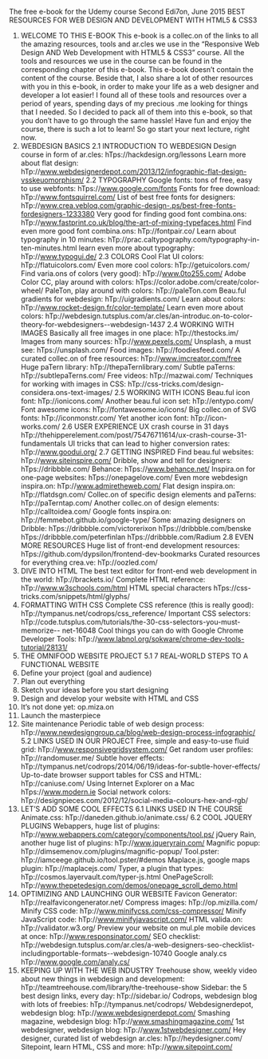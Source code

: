The free e-book for the Udemy course
Second Edi7on, June 2015
BEST RESOURCES FOR WEB
DESIGN AND DEVELOPMENT
WITH HTML5 & CSS3
1. WELCOME TO THIS E-BOOK
This e-book is a collec.on of the links to all the amazing resources, tools and ar.cles
we use in the “Responsive Web Design AND Web Development with HTML5 &
CSS3” course. All the tools and resources we use in the course can be found in the
corresponding chapter of this e-book. This e-book doesn’t contain the content of the
course.
Beside that, I also share a lot of other resources with you in this e-book, in order to
make your life as a web designer and developer a lot easier! I found all of these tools
and resources over a period of years, spending days of my precious .me looking for
things that I needed. So I decided to pack all of them into this e-book, so that you
don’t have to go through the same hassle!
Have fun and enjoy the course, there is such a lot to learn! So go start your next
lecture, right now.
2. WEBDESIGN BASICS
2.1 INTRODUCTION TO WEBDESIGN
Design course in form of ar.cles:
hTps://hackdesign.org/lessons
Learn more about flat design:
hTp://www.webdesignerdepot.com/2013/12/infographic-flat-design-vsskeuomorphism/
2.2 TYPOGRAPHY
Google fonts: tons of free, easy to use webfonts:
hTps://www.google.com/fonts
Fonts for free download:
hTp://www.fontsquirrel.com/
List of best free fonts for designers:
hTp://www.crea.vebloq.com/graphic-design-.ps/best-free-fonts-fordesigners-1233380
Very good for finding good font combina.ons:
hTp://www.fastprint.co.uk/blog/the-art-of-mixing-typefaces.html
Find even more good font combina.ons:
hTp://fontpair.co/
Learn about typography in 10 minutes:
hTp://prac.caltypography.com/typography-in-ten-minutes.html
learn even more about typography:
hTp://www.typogui.de/
2.3 COLORS
Cool Flat UI colors:
hTp://flatuicolors.com/
Even more cool colors:
hTp://getuicolors.com/
Find varia.ons of colors (very good):
hTp://www.0to255.com/
Adobe Color CC, play around with colors:
hTps://color.adobe.com/create/color-wheel/
PaleTon, play around with colors:
hTp://paleTon.com
Beau.ful gradients for webdesign:
hTp://uigradients.com/
Learn about colors:
hTp://www.rocket-design.fr/color-template/
Learn even more about colors:
hTp://webdesign.tutsplus.com/ar.cles/an-introduc.on-to-color-theory-for-webdesigners--webdesign-1437
2.4 WORKING WITH IMAGES
Basically all free images in one place:
hTp://thestocks.im/
Images from many sources:
hTp://www.pexels.com/
Unsplash, a must see:
hTps://unsplash.com/
Food images:
hTp://foodiesfeed.com/
A curated collec.on of free resources:
hTp://www.imcreator.com/free
Huge paTern library:
hTp://thepaTernlibrary.com/
Subtle paTerns:
hTp://subtlepaTerns.com/
Free videos:
hTp://mazwai.com/
Techniques for working with images in CSS:
hTp://css-tricks.com/design-considera.ons-text-images/
2.5 WORKING WITH ICONS
Beau.ful icon font:
hTp://ionicons.com/
Another beau.ful icon set:
hTp://entypo.com/
Font awesome icons:
hTp://fontawesome.io/icons/
Big collec.on of SVG fonts:
hTp://iconmonstr.com/
Yet another icon font:
hTp://icon-works.com/
2.6 USER EXPERIENCE
UX crash course in 31 days
hTp://thehipperelement.com/post/75476711614/ux-crash-course-31-fundamentals
UI tricks that can lead to higher conversion rates:
hTp://www.goodui.org/
2.7 GETTING INSPIRED
Find beau.ful websites:
hTp://www.siteinspire.com/
Dribble, show and tell for designers:
hTps://dribbble.com/
Behance:
hTps://www.behance.net/
Inspira.on for one-page websites:
hTps://onepagelove.com/
Even more webdesign inspira.on:
hTp://www.admiretheweb.com/
Flat design inspira.on:
hTp://flatdsgn.com/
Collec.on of specific design elements and paTerns:
hTp://paTerntap.com/
Another collec.on of design elements:
hTp://calltoidea.com/
Google fonts inspira.on:
hTp://femmebot.github.io/google-type/
Some amazing designers on Dribble:
hTps://dribbble.com/victorerixon
hTps://dribbble.com/benske
hTps://dribbble.com/peterfinlan
hTps://dribbble.com/Radium
2.8 EVEN MORE RESOURCES
Huge list of front-end development resources:
hTps://github.com/dypsilon/frontend-dev-bookmarks
Curated resources for everything crea.ve:
hTp://oozled.com/
3. DIVE INTO HTML
The best text editor for front-end web development in the world:
hTp://brackets.io/
Complete HTML reference:
hTp://www.w3schools.com/html
HTML special characters
hTps://css-tricks.com/snippets/html/glyphs/
4. FORMATTING WITH CSS
Complete CSS reference (this is really good):
hTp://tympanus.net/codrops/css_reference/
Important CSS selectors:
hTp://code.tutsplus.com/tutorials/the-30-css-selectors-you-must-memorize--
net-16048
Cool things you can do with Google Chrome Developer Tools:
hTp://www.labnol.org/sokware/chrome-dev-tools-tutorial/28131/
5. THE OMNIFOOD WEBSITE PROJECT
5.1 7 REAL-WORLD STEPS TO A FUNCTIONAL WEBSITE
1. Define your project (goal and audience)
2. Plan out everything
3. Sketch your ideas before you start designing
4. Design and develop your website with HTML and CSS
5. It’s not done yet: op.miza.on
6. Launch the masterpiece
7. Site maintenance
Periodic table of web design process:
hTp://www.newdesigngroup.ca/blog/web-design-process-infographic/
5.2 LINKS USED IN OUR PROJECT
Free, simple and easy-to-use fluid grid:
hTp://www.responsivegridsystem.com/
Get random user profiles:
hTp://randomuser.me/
Subtle hover effects:
hTp://tympanus.net/codrops/2014/06/19/ideas-for-subtle-hover-effects/
Up-to-date browser support tables for CSS and HTML:
hTp://caniuse.com/
Using Internet Explorer on a Mac
hTps://www.modern.ie
Social network colors:
hTp://designpieces.com/2012/12/social-media-colours-hex-and-rgb/
6. LET’S ADD SOME COOL EFFECTS
6.1 LINKS USED IN THE COURSE
Animate.css:
hTp://daneden.github.io/animate.css/
6.2 COOL JQUERY PLUGINS
Webappers, huge list of plugins:
hTp://www.webappers.com/category/components/tool.ps/
jQuery Rain, another huge list of plugins:
hTp://www.jqueryrain.com/
Magnific popup:
hTp://dimsemenov.com/plugins/magnific-popup/
Tool.pster:
hTp://iamceege.github.io/tool.pster/#demos
Maplace.js, google maps plugin:
hTp://maplacejs.com/
Typer, a plugin that types:
hTp://cosmos.layervault.com/typer-js.html
OnePageScroll:
hTp://www.thepetedesign.com/demos/onepage_scroll_demo.html
7. OPTIMIZING AND LAUNCHING OUR
 WEBSITE
Favicon Generator:
hTp://realfavicongenerator.net/
Compress images:
hTp://op.mizilla.com/
Minify CSS code:
hTp://www.minifycss.com/css-compressor/
Minify JavaScript code:
hTp://www.minifyjavascript.com/
HTML valida.on:
hTp://validator.w3.org/
Preview your website on mul.ple mobile devices at once:
hTp://www.responsinator.com/
SEO checklist:
hTp://webdesign.tutsplus.com/ar.cles/a-web-designers-seo-checklist-includingportable-formats--webdesign-10740
Google analy.cs
hTp://www.google.com/analy.cs/
8. KEEPING UP WITH THE WEB INDUSTRY
Treehouse show, weekly video about new things in webdesign and development:
hTp://teamtreehouse.com/library/the-treehouse-show
Sidebar: the 5 best design links, every day:
hTp://sidebar.io/
Codrops, webdesign blog with lots of freebies:
hTp://tympanus.net/codrops/
Webdesignerdepot, webdesign blog:
hTp://www.webdesignerdepot.com/
Smashing magazine, webdesign blog:
hTp://www.smashingmagazine.com/
1st webdesigner, webdesign blog:
hTp://www.1stwebdesigner.com/
Hey designer, curated list of webdesign ar.cles:
hTp://heydesigner.com/
Sitepoint, learn HTML, CSS and more:
hTp://www.sitepoint.com/